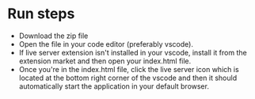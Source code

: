 # Run steps
- Download the zip file
- Open the file in your code editor (preferably  vscode).
- If live server extension isn't installed in your vscode, install it from the extension market and then open your index.html file.
- Once you're in the index.html file, click the live server icon which is located at the bottom right corner of the vscode and then it should automatically start the application in your default browser.
